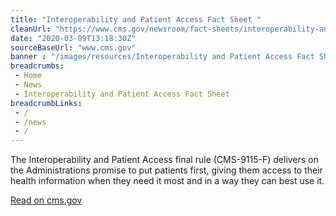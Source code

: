 ```yaml
--- 
title: "Interoperability and Patient Access Fact Sheet "
cleanUrl: "https://www.cms.gov/newsroom/fact-sheets/interoperability-and-patient-access-fact-sheet"
date: "2020-03-09T13:18:30Z"
sourceBaseUrl: "www.cms.gov"
banner : "/images/resources/Interoperability and Patient Access Fact Sheet.png"
breadcrumbs:
 - Home
 - News
 - Interoperability and Patient Access Fact Sheet
breadcrumbLinks:
 - / 
 - /news
 - / 
---
```

The Interoperability and Patient Access final rule (CMS-9115-F) delivers on the Administrations promise to put patients first, giving them access to their health information when they need it most and in a way they can best use it.  
  
[Read on cms.gov](https://www.cms.gov/newsroom/fact-sheets/interoperability-and-patient-access-fact-sheet)

